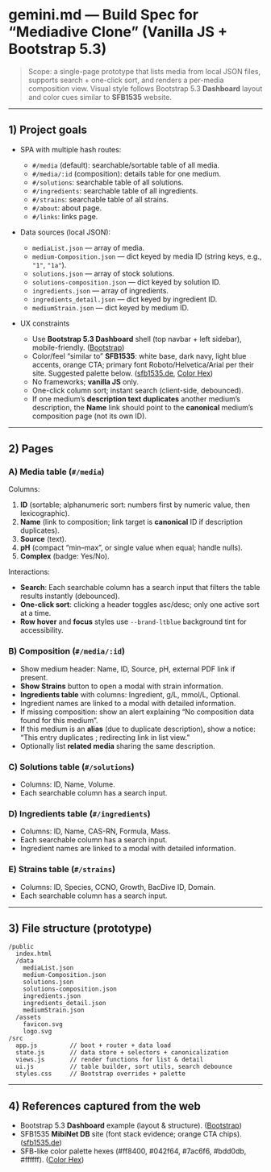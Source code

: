 # gemini.md — Build Spec for “Mediadive Clone” (Vanilla JS + Bootstrap 5.3)

> Scope: a single-page prototype that lists media from local JSON files, supports search + one-click sort, and renders a per-media composition view. Visual style follows Bootstrap 5.3 **Dashboard** layout and color cues similar to **SFB1535** website.

---

## 1) Project goals

* SPA with multiple hash routes:

  * `#/media` (default): searchable/sortable table of all media.
  * `#/media/:id` (composition): details table for one medium.
  * `#/solutions`: searchable table of all solutions.
  * `#/ingredients`: searchable table of all ingredients.
  * `#/strains`: searchable table of all strains.
  * `#/about`: about page.
  * `#/links`: links page.
* Data sources (local JSON):

  * `mediaList.json` — array of media.
  * `medium-Composition.json` — dict keyed by media ID (string keys, e.g., `"1"`, `"1a"`).
  * `solutions.json` — array of stock solutions.
  * `solutions-composition.json` — dict keyed by solution ID.
  * `ingredients.json` — array of ingredients.
  * `ingredients_detail.json` — dict keyed by ingredient ID.
  * `mediumStrain.json` — dict keyed by medium ID.
* UX constraints

  * Use **Bootstrap 5.3 Dashboard** shell (top navbar + left sidebar), mobile-friendly. ([Bootstrap][1])
  * Color/feel “similar to” **SFB1535**: white base, dark navy, light blue accents, orange CTA; primary font Roboto/Helvetica/Arial per their site. Suggested palette below. ([sfb1535.de][2], [Color Hex][3])
  * No frameworks; **vanilla JS** only.
  * One-click column sort; instant search (client-side, debounced).
  * If one medium’s **description text duplicates** another medium’s description, the **Name** link should point to the **canonical** medium’s composition page (not its own ID).

---

## 2) Pages

### A) Media table (`#/media`)

Columns:

1. **ID** (sortable; alphanumeric sort: numbers first by numeric value, then lexicographic).
2. **Name** (link to composition; link target is **canonical** ID if description duplicates).
3. **Source** (text).
4. **pH** (compact “min–max”, or single value when equal; handle nulls).
5. **Complex** (badge: Yes/No).

Interactions:

* **Search**: Each searchable column has a search input that filters the table results instantly (debounced).
* **One-click sort**: clicking a header toggles asc/desc; only one active sort at a time.
* **Row hover** and **focus** styles use `--brand-ltblue` background tint for accessibility.

### B) Composition (`#/media/:id`)

* Show medium header: Name, ID, Source, pH, external PDF link if present.
* **Show Strains** button to open a modal with strain information.
* **Ingredients table** with columns: Ingredient, g/L, mmol/L, Optional.
* Ingredient names are linked to a modal with detailed information.
* If missing composition: show an alert explaining “No composition data found for this medium”.
* If this medium is an **alias** (due to duplicate description), show a notice: “This entry duplicates **<canonical name>**; redirecting link in list view.”
* Optionally list **related media** sharing the same description.

### C) Solutions table (`#/solutions`)

* Columns: ID, Name, Volume.
* Each searchable column has a search input.

### D) Ingredients table (`#/ingredients`)

* Columns: ID, Name, CAS-RN, Formula, Mass.
* Each searchable column has a search input.
* Ingredient names are linked to a modal with detailed information.

### E) Strains table (`#/strains`)

* Columns: ID, Species, CCNO, Growth, BacDive ID, Domain.
* Each searchable column has a search input.

---

## 3) File structure (prototype)

```
/public
  index.html
  /data
    mediaList.json
    medium-Composition.json
    solutions.json
    solutions-composition.json
    ingredients.json
    ingredients_detail.json
    mediumStrain.json
  /assets
    favicon.svg
    logo.svg
/src
  app.js         // boot + router + data load
  state.js       // data store + selectors + canonicalization
  views.js       // render functions for list & detail
  ui.js          // table builder, sort utils, search debounce
  styles.css     // Bootstrap overrides + palette
```

---

## 4) References captured from the web

* Bootstrap 5.3 **Dashboard** example (layout & structure). ([Bootstrap][1])
* SFB1535 **MibiNet DB** site (font stack evidence; orange CTA chips). ([sfb1535.de][2])
* SFB-like color palette hexes (#ff8400, #042f64, #7ac6f6, #bdd0db, #ffffff). ([Color Hex][3])

[1]: https://getbootstrap.com/docs/5.3/examples/dashboard/ "Dashboard Template · Bootstrap v5.3"
[2]: https://www.sfb1535.de/ "MibiNet DB"
[3]: https://www.color-hex.com/color-palette/107002?utm_source=chatgpt.com "SFB Color Palette"